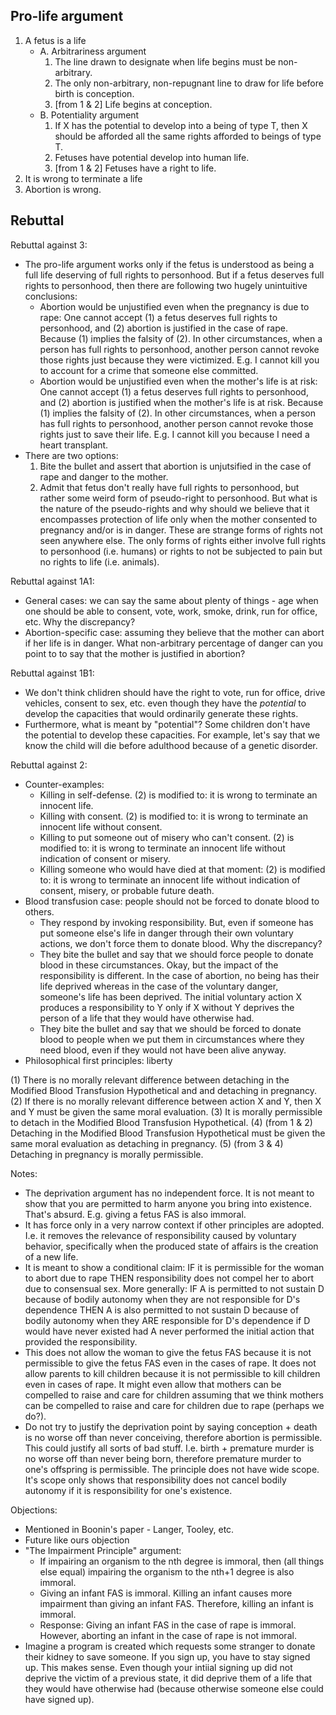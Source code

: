 ## Pro-life argument

1. A fetus is a life
    - A. Arbitrariness argument
        1. The line drawn to designate when life begins must be non-arbitrary.
        2. The only non-arbitrary, non-repugnant line to draw for life before birth is conception.
        3. [from 1 & 2] Life begins at conception.
    - B. Potentiality argument
        1. If X has the potential to develop into a being of type T, then X should be afforded all the same rights afforded to beings of type T.
        2. Fetuses have potential develop into human life.
        3. [from 1 & 2] Fetuses have a right to life.
2. It is wrong to terminate a life
3. Abortion is wrong.

## Rebuttal

Rebuttal against 3:
- The pro-life argument works only if the fetus is understood as being a full life deserving of full rights to personhood. But if a fetus deserves full rights to personhood, then there are following two hugely unintuitive conclusions:
    - Abortion would be unjustified even when the pregnancy is due to rape: One cannot accept (1) a fetus deserves full rights to personhood, and (2) abortion is justified in the case of rape. Because (1) implies the falsity of (2). In other circumstances, when a person has full rights to personhood, another person cannot revoke those rights just because they were victimized. E.g. I cannot kill you to account for a crime that someone else committed.
    - Abortion would be unjustified even when the mother's life is at risk: One cannot accept (1) a fetus deserves full rights to personhood, and (2) abortion is justified when the mother's life is at risk. Because (1) implies the falsity of (2). In other circumstances, when a person has full rights to personhood, another person cannot revoke those rights just to save their life. E.g. I cannot kill you because I need a heart transplant.
- There are two options: 
    1. Bite the bullet and assert that abortion is unjutsified in the case of rape and danger to the mother.
    2. Admit that fetus don't really have full rights to personhood, but rather some weird form of pseudo-right to personhood. But what is the nature of the pseudo-rights and why should we believe that it encompasses protection of life only when the mother consented to pregnancy and/or is in danger. These are strange forms of rights not seen anywhere else. The only forms of rights either involve full rights to personhood (i.e. humans) or rights to not be subjected to pain but no rights to life (i.e. animals).

Rebuttal against 1A1:
- General cases: we can say the same about plenty of things - age when one should be able to consent, vote, work, smoke, drink, run for office, etc. Why the discrepancy?
- Abortion-specific case: assuming they believe that the mother can abort if her life is in danger. What non-arbitrary percentage of danger can you point to to say that the mother is justified in abortion? 

Rebuttal against 1B1:
- We don't think chlidren should have the right to vote, run for office, drive vehicles, consent to sex, etc. even though they have the *potential* to develop the capacities that would ordinarily generate these rights.
- Furthermore, what is meant by "potential"? Some children don't have the potential to develop these capacities. For example, let's say that we know the child will die before adulthood because of a genetic disorder.

Rebuttal against 2:
- Counter-examples: 
    - Killing in self-defense. (2) is modified to: it is wrong to terminate an innocent life. 
    - Killing with consent. (2) is modified to: it is wrong to terminate an innocent life without consent.
    - Killing to put someone out of misery who can't consent. (2) is modified to: it is wrong to terminate an innocent life without indication of consent or misery.
    - Killing someone who would have died at that moment: (2) is modified to: it is wrong to terminate an innocent life without indication of consent, misery, or probable future death.
- Blood transfusion case: people should not be forced to donate blood to others.
    - They respond by invoking responsibility. But, even if someone has put someone else's life in danger through their own voluntary actions, we don't force them to donate blood. Why the discrepancy?
    - They bite the bullet and say that we should force people to donate blood in these circumstances. Okay, but the impact of the responsibility is different. In the case of abortion, no being has their life deprived whereas in the case of the voluntary danger, someone's life has been deprived. The initial voluntary action X produces a responsibility to Y only if X without Y deprives the person of a life that they would have otherwise had.
    - They bite the bullet and say that we should be forced to donate blood to people when we put them in circumstances where they need blood, even if they would not have been alive anyway.
- Philosophical first principles: liberty

(1) There is no morally relevant difference between detaching in the Modified Blood Transfusion Hypothetical and and detaching in pregnancy.
(2) If there is no morally relevant difference between action X and Y, then X and Y must be given the same moral evaluation.
(3) It is morally permissible to detach in the Modified Blood Transfusion Hypothetical.
(4) (from 1 & 2) Detaching in the Modified Blood Transfusion Hypothetical must be given the same moral evaluation as detaching in pregnancy.
(5) (from 3 & 4) Detaching in pregnancy is morally permissible.


Notes:
- The deprivation argument has no independent force. It is not meant to show that you are permitted to harm anyone you bring into existence. That's absurd. E.g. giving a fetus FAS is also immoral.
- It has force only in a very narrow context if other principles are adopted. I.e. it removes the relevance of responsibility caused by voluntary behavior, specifically when the produced state of affairs is the creation of a new life.
- It is meant to show a conditional claim: IF it is permissible for the woman to abort due to rape THEN responsibility does not compel her to abort due to consensual sex. More generally: IF A is permitted to not sustain D because of bodily autonomy when they are not responsible for D's dependence THEN A is also permitted to not sustain D because of bodily autonomy when they ARE responsible for D's dependence if D would have never existed had A never performed the initial action that provided the responsibility.
- This does not allow the woman to give the fetus FAS because it is not permissible to give the fetus FAS even in the cases of rape. It does not allow parents to kill children because it is not permissible to kill children even in cases of rape. It might even allow that mothers can be compelled to raise and care for children assuming that we think mothers can be compelled to raise and care for children due to rape (perhaps we do?). 
- Do not try to justify the deprivation point by saying conception + death is no worse off than never conceiving, therefore abortion is permissible. This could justify all sorts of bad stuff. I.e. birth + premature murder is no worse off than never being born, therefore premature murder to one's offspring is permissible. The principle does not have wide scope. It's scope only shows that responsibility does not cancel bodily autonomy if it is responsibility for one's existence.

Objections:
- Mentioned in Boonin's paper - Langer, Tooley, etc.
- Future like ours objection
- "The Impairment Principle" argument:
    - If impairing an organism to the nth degree is immoral, then (all things else equal) impairing the organism to the nth+1 degree is also immoral.
    - Giving an infant FAS is immoral. Killing an infant causes more impairment than giving an infant FAS. Therefore, killing an infant is immoral.
    - Response: Giving an infant FAS in the case of rape is immoral. However, aborting an infant in the case of rape is not immoral. 
- Imagine a program is created which requests some stranger to donate their kidney to save someone. If you sign up, you have to stay signed up. This makes sense. Even though your intiial signing up did not deprive the victim of a previous state, it did deprive them of a life that they would have otherwise had (because otherwise someone else could have signed up).